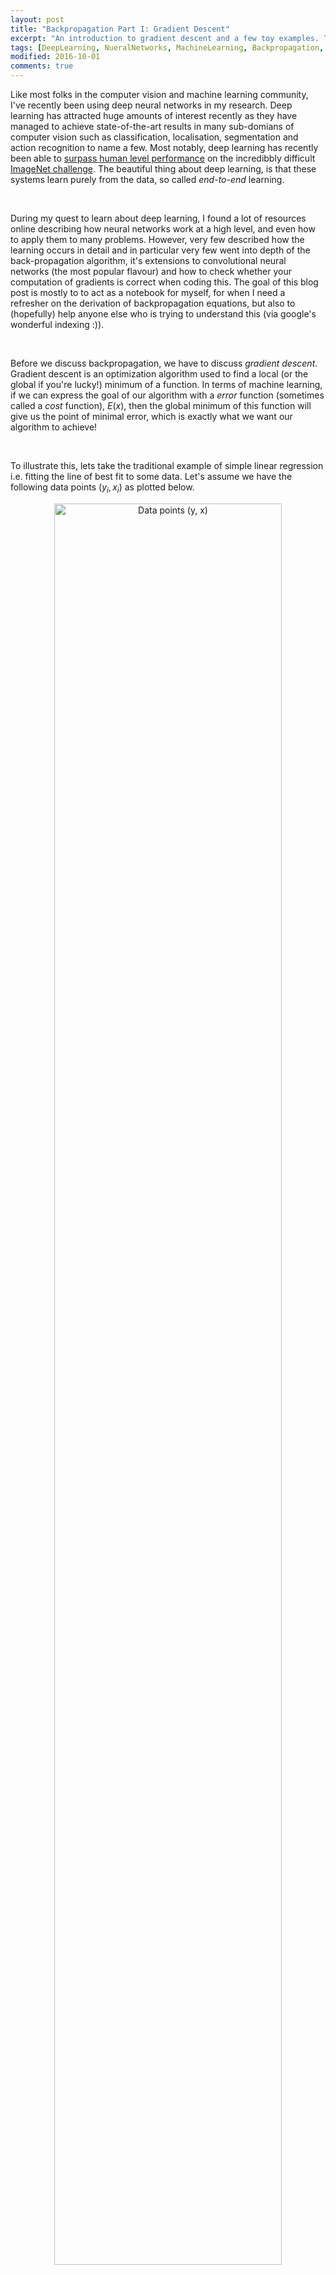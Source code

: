 ```yaml
---
layout: post
title: "Backpropagation Part I: Gradient Descent"
excerpt: "An introduction to gradient descent and a few toy examples. This post serves as a prelude to my next post on deriving the backpropagation equations"
tags: [DeepLearning, NueralNetworks, MachineLearning, Backpropagation, Calculus]
modified: 2016-10-01
comments: true
---
```

Like most folks in the computer vision and machine learning community, I've recently been using deep neural networks in my research. Deep learning has attracted huge amounts of interest recently as they have managed to achieve state-of-the-art results in many sub-domians of computer vision such as classification, localisation, segmentation and action recognition to name a few. Most notably, deep learning has recently been able to <a href = 'http://arxiv.org/pdf/1502.01852v1.pdf'>surpass human level performance</a> on the incredibbly difficult <a href = 'http://image-net.org/'>ImageNet challenge</a>. The beautiful thing about deep learning, is that these systems learn purely from the data, so called <i>end-to-end</i> learning.

<br />

During my quest to learn about deep learning, I found a lot of resources online describing how neural networks work at a high level, and even how to apply them to many problems. However, very few described how the learning occurs in detail and in particular very few went into depth of the back-propagation algorithm, it's extensions to convolutional neural networks (the most popular flavour) and how to check whether your computation of gradients is correct when coding this. The goal of this blog post is mostly to to act as a notebook for myself, for when I need a refresher on the derivation of backpropagation equations, but also to (hopefully) help anyone else who is trying to understand this (via google's wonderful indexing :)).

<br />

Before we discuss backpropagation, we have to discuss <i>gradient descent</i>. Gradient descent is an optimization algorithm used to find a local (or the global if you're lucky!) minimum of a function. In terms of machine learning, if we can express the goal of our algorithm with a <em>error</em> function (sometimes called a <em>cost</em> function), $E(x)$, then the global minimum of this function will give us the point of minimal error, which is exactly what we want our algorithm to achieve! 

<br />

To illustrate this, lets take the traditional example of simple linear regression i.e. fitting the line of best fit to some data. Let's assume we have the following data points $(y_i, x_i)$ as plotted below.
<center><img src="{{ site.url }}/images/data_points.png" style='width:85%' alt="Data points (y, x)"/></center>
<center><em>Our dataset of points</em></center>
<br />
We want to fit a straight line to this data, recall that the function for a straight line is

$$
f(x) = mx + b
$$


So given the data above, we are trying to find the coefficients $m$ and $b$ that best represent our data. To measure how well an estimate of $m$ and $b$ represent our data, we must define an error function over these coefficients, $E\left(m,b\right)$. In this example, we will use the average <em>sum of squared differences</em> for our error function, which essentially squares the error between the predicted value ($mx_i + b$) and the actual value ($y_i$), for each of the $N$ data points, $(y_i, x_i)$, in our dataset. More formally, $E(m,b)$ is defined as:
<center>
	$$
	E\left(m,b\right) = \frac{1}{N}\sum_{i=1}^{N}\big(y_i - f(x_i)\big)^2
	$$
</center> 
As our error function is only defined over 2 variables, we can visualize it for our data as shown below. As we can see there's an obvious global minimum on this surface around the point where $\left(m = 5, b = 3\right)$, which is precisely the parameters used to generate the toy data points above. 
<center>
<img src="{{ site.url }}/images/error_surface_2.png" style='width:85%' alt="The error surface generated using our data"/>
</center>
<center>
<em>The error surface of predictions, given our data</em>
</center>
<br />
The goal of gradient descent is to start on a random point on this error surface $(m_0, b_0)$ and find the global minimum point $\left(m^{\ast}, b^{\ast}\right)$. Recall that the gradient at a point is the vector of parital derivates $\left(\frac{\partial E}{m}, \frac{\partial E}{b}\right)$, where the direction represents the <em>greatest rate of increase</em> of the function. Therefore, starting at a point on the surface, to move towards the minimum we should move in the <em>negative direction</em> of the gradient at that point. This is precisely what gradient descent does. More formally, gradient descent is an iterative algorithm described by the following steps:
<ol>
	<li>Use estimates of parameters $(m_j, b_j)$ to calculate the error $E(m_j, b_j)$</li>
	<li>Calculate the partial derivatives $\frac{\partial E}{m_j}$ and $\frac{\partial E}{b_j}$</li>
	<li>calculate the new estimates:
		$$
			m_{j+1} = m_j - \gamma\frac{\partial E}{m_j} \\
			b_{j+1} = b_j - \gamma\frac{\partial E}{b_j} \\ 
		$$
	</li>
</ol>
Notice the $\gamma$ variable in Step 3 above, this is called the <em>learning rate</em>, which controls the effect of each movement the variables make.
<br />
So as you can see, the difficulty lays in the ability to calculate the partial derivatives of the error function, with respect to our parameters. For our example error function above we get the following results:

$$
\frac{\partial E}{m_j} = -\frac{2}{N}\sum_1^{N} x_i\big(y_i - f(x_i)\big) \\
\frac{\partial E}{b_j} = -\frac{2}{N}\sum_1^{N}\big(y_i - f(x_i)\big)
$$

Now all we need to do is determine the learning rate to use (which is the topic of a field called <a href = "https://en.wikipedia.org/wiki/Hyperparameter_optimization">hyperparameter optimization</a>) and how many steps to perform gradient descent for. Below, are the results for applying gradient descent for $20$ steps with a learning rate of $0.01$ from the starting point $(m=-8, b=-8)$, as you can see we obtain a pretty good estimate of the underlying function. Ideally, we would evaluate this against a validation set to get a gauge of how well our estimate generalizes, but for these toy examples I think eyeballing the resulting function will suffice.

<br />

<center>
<img src = "{{ site.url }}/images/gradient_descent_line_graph.gif" alt = "20 steps of gradient descent with learning rate 0.01" height = "480"/>
<br />
<br />
<em>$20$ steps of gradient descent with learning rate of $0.01$</em>
</center>

<br />
<br />
<br />

Let's take another example, this time our dataset is drawn from the function $y_i = -4 + 3x +4x^2 + 4x^3$, with some jitter of $\pm 5$ applied, as shown below.

<center><img src = "{{ site.url }}/images/data_points_example_2.png" style='width:85%' alt="Data points (y, x)" /></center>
<center><em>Our dataset of points</em></center>
<br />
<br />
This function is a $3^{rd}$ degree polynomial, so we will try to use gradient descent to fit a function of the form shown below to the data. 

$$
f(x) = a + bx + cx^2 + dx^3
$$

Where $a...d$ are the coefficients we want to predict. Therefore, given our $N$ data points, $(y_i, x_i), our error function over these coefficients is defined as:

$$
E\left(a,b,c,d\right) = \frac{1}{N} \sum_{i=1}^{N}\big(y_i - f(x_i)\big)^2
$$

Unfortunately, as the error is defined over 4 variables, we cannot visualize the 4-dimensional error surface. All that remains, is to define the partial derivatives $\frac{\partial E}{a}...\frac{\partial E}{d}$, which are:

$$
\frac{\partial E}{a} = -\frac{2}{N}\sum_1^{N} \big(y_i - f(x_i)\big) \qquad \frac{\partial E}{b} = -\frac{2}{N}\sum_1^{N} x_i\big(y_i - f(x_i)\big) \\
\frac{\partial E}{c} = -\frac{2}{N}\sum_1^{N} x_i^2\big(y_i - f(x_i)\big) \qquad \frac{\partial E}{d} = -\frac{2}{N}\sum_1^{N} x_i^3\big(y_i - f(x_i)\big)
$$

Finally, below are the results of $100$ steps of gradient descent with a learning rate of $0.03$, starting from the point $(0, 0, 0, 0)$ in the error space.
<br />
<center><img src = "{{ site.url }}/images/gradient_descent_example_2.gif" style='width:85%' alt="100 steps of gradient descent with a learning rate of 0.03" /></center>
<center><em>100 steps of gradient descent with a learning rate of 0.3</em></center>
<br />
<br />

While its encouraging to see that we are obtaining good results using the gradient descent technique, there is something that we have glossed over. If your error surface is convex and with an appropriate learning rate (i.e. not too high), then convergence to the global minima is guaranteed. However, in many real-world problems, the error surface is generally highly non-convex, meaning there are a plethora of local minima. In this situation, depending on the initial parameters we choose, the solution could converge to a local minima that is not neccesarilly the global minima. Whilst this non-convexity is typical of many real-world problems, don't let that discourage you. In fact, gradient descent is still used in practice, and is the most popular technique used in training deep neural networks, they just use with a few tricks such as <a href='http://jmlr.org/proceedings/papers/v9/glorot10a/glorot10a.pdf'>smart initialization of parameters</a> and <a href = 'http://jmlr.org/proceedings/papers/v28/sutskever13.pdf'>momentum</a> to name a few. Hopefully, I will cover these in a later post.

Finally, If you want to re-produce the results from above, you can find the code used for this on my github <a href ='https://github.com/alykhantejani/gradient_descent_blog'>here</a>.
